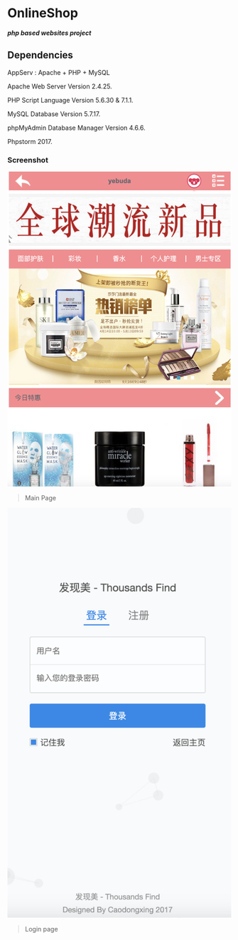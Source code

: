 # OnlineShop



***php based websites project***

    
## Dependencies

AppServ : Apache + PHP + MySQL

Apache Web Server Version 2.4.25.   

PHP Script Language Version 5.6.30 & 7.1.1. 

MySQL Database Version 5.7.17. 

phpMyAdmin Database Manager Version  4.6.6. 

Phpstorm 2017. 

### Screenshot

![](https://github.com/CAODONGXING/OnlineShop/blob/master/mainpage.png)

> Main Page

![](https://github.com/CAODONGXING/OnlineShop/blob/master/login.png)

> Login page

